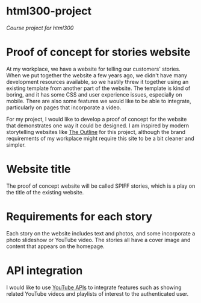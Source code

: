 # html300-project
*Course project for html300*

# Proof of concept for stories website

At my workplace, we have a website for telling our customers' stories. When we
put together the website a few years ago, we didn't have many development
resources available, so we hastily threw it together using an existing template
from another part of the website. The template is kind of boring, and it has
some CSS and user experience issues, especially on mobile. There are also some
features we would like to be able to integrate, particularly on pages that
incorporate a video.

For my project, I would like to develop a proof of concept for the website that
demonstrates one way it could be designed. I am inspired by modern storytelling
websites like [The Outline](https://theoutline.com/) for this project, although
the brand requirements of my workplace might require this site to be a bit
cleaner and simpler.

# Website title

The proof of concept website will be called SPIFF stories, which is a play on
the title of the existing website.

# Requirements for each story

Each story on the website includes text and photos, and some incorporate a
photo slideshow or YouTube video. The stories all have a cover image and content
that appears on the homepage.

# API integration

I would like to use [YouTube APIs](https://developers.google.com/youtube/v3/sample_requests)
to integrate features such as showing related YouTube videos and playlists of
interest to the authenticated user.
